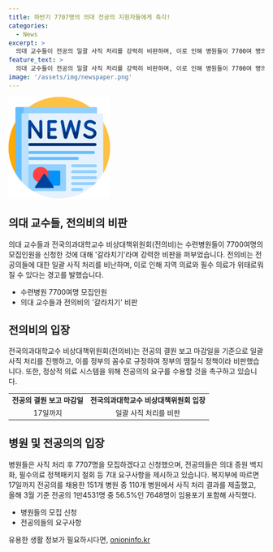 ```yaml
---
title: 하반기 7707명의 의대 전공의 지원자들에게 촉각!
categories:
  - News
excerpt: >
  의대 교수들이 전공의 일괄 사직 처리를 강력히 비판하며, 이로 인해 병원들이 7700여 명의 모집인원을 신청했다. 전국의과대학교수 비상대책위원회는 정부의 결원 갈라치기에 대해 경고하며, 복지부에 따르면 전공의 56.5%가 사직한 것으로 나타났다. 전의비는 정부의 정책을 비판하고, 전공의들은 정책패키지 철회 등 7대 요구사항을 고수하고 있다.
feature_text: >
  의대 교수들이 전공의 일괄 사직 처리를 강력히 비판하며, 이로 인해 병원들이 7700여 명의 모집인원을 신청했다. 전국의과대학교수 비상대책위원회는 정부의 결원 갈라치기에 대해 경고하며, 복지부에 따르면 전공의 56.5%가 사직한 것으로 나타났다. 전의비는 정부의 정책을 비판하고, 전공의들은 정책패키지 철회 등 7대 요구사항을 고수하고 있다.
image: '/assets/img/newspaper.png'
---
```


<p><img src="/assets/img/newspaper.png" alt="kimp 속보" /></p>

<h2 data-ke-size="size26">의대 교수들, 전의비의 비판</h2>

<p data-ke-size="size16">의대 교수들과 전국의과대학교수 비상대책위원회(전의비)는 수련병원들이 7700여명의 모집인원을 신청한 것에 대해 '갈라치기'라며 강력한 비판을 퍼부었습니다. 전의비는 전공의들에 대한 일괄 사직 처리를 비난하며, 이로 인해 지역 의료와 필수 의료가 위태로워질 수 있다는 경고를 발했습니다.</p>

<ul>
    <li>수련병원 7700여명 모집인원</li>
    <li>의대 교수들과 전의비의 '갈라치기' 비판</li>
</ul>

<h2 data-ke-size="size26">전의비의 입장</h2>

<p data-ke-size="size16">전국의과대학교수 비상대책위원회(전의비)는 전공의 결원 보고 마감일을 기준으로 일괄 사직 처리를 진행하고, 이를 정부의 꼼수로 규정하여 정부의 땜질식 정책이라 비판했습니다. 또한, 정상적 의료 시스템을 위해 전공의의 요구를 수용할 것을 촉구하고 있습니다.</p>

<table>
    <tr>
        <td style="text-align: center; height: 17px;"><b>전공의 결원 보고 마감일</b></td>
        <td style="text-align: center; height: 17px;"><b>전국의과대학교수 비상대책위원회 입장</b></td>
    </tr>
    <tr>
        <td style="text-align: center; height: 17px;">17일까지</td>
        <td style="text-align: center; height: 17px;">일괄 사직 처리를 비판</td>
    </tr>
</table>

<h2 data-ke-size="size26">병원 및 전공의의 입장</h2>

<p data-ke-size="size16">병원들은 사직 처리 후 7707명을 모집하겠다고 신청했으며, 전공의들은 의대 증원 백지화, 필수의료 정책패키지 철회 등 7대 요구사항을 제시하고 있습니다. 복지부에 따르면 17일까지 전공의를 채용한 151개 병원 중 110개 병원에서 사직 처리 결과를 제출했고, 올해 3월 기준 전공의 1만4531명 중 56.5%인 7648명이 임용포기 포함해 사직했다.</p>

<ul>
    <li>병원들의 모집 신청</li>
    <li>전공의들의 요구사항</li>
</ul>
유용한 생활 정보가 필요하시다면, <a href="https://onioninfo.kr" rel="dofollow">onioninfo.kr</a>


